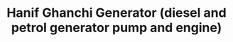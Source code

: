 ---
title: "Hanif Ghanchi Generator (diesel and petrol generator pump and engine)"
url: /karachi/hanif-ghanchi-generator-diesel-and-petrol-generator-pump-and-engine/
shop: electronics
---
